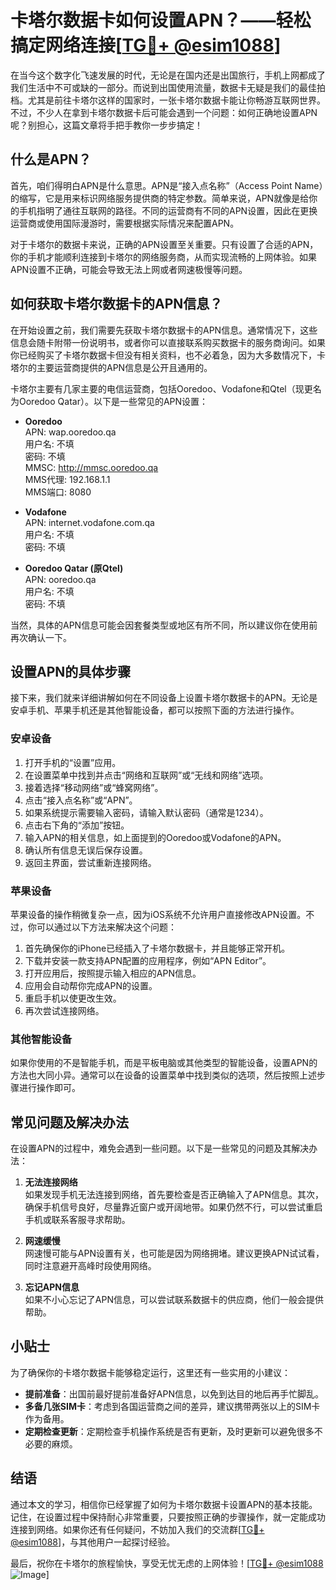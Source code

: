 # 卡塔尔数据卡如何设置APN？——轻松搞定网络连接[[TG💪+ @esim1088](https://t.me/s/esim1088)]

在当今这个数字化飞速发展的时代，无论是在国内还是出国旅行，手机上网都成了我们生活中不可或缺的一部分。而说到出国使用流量，数据卡无疑是我们的最佳拍档。尤其是前往卡塔尔这样的国家时，一张卡塔尔数据卡能让你畅游互联网世界。不过，不少人在拿到卡塔尔数据卡后可能会遇到一个问题：如何正确地设置APN呢？别担心，这篇文章将手把手教你一步步搞定！

## 什么是APN？

首先，咱们得明白APN是什么意思。APN是“接入点名称”（Access Point Name）的缩写，它是用来标识网络服务提供商的特定参数。简单来说，APN就像是给你的手机指明了通往互联网的路径。不同的运营商有不同的APN设置，因此在更换运营商或使用国际漫游时，需要根据实际情况来配置APN。

对于卡塔尔的数据卡来说，正确的APN设置至关重要。只有设置了合适的APN，你的手机才能顺利连接到卡塔尔的网络服务商，从而实现流畅的上网体验。如果APN设置不正确，可能会导致无法上网或者网速极慢等问题。

## 如何获取卡塔尔数据卡的APN信息？

在开始设置之前，我们需要先获取卡塔尔数据卡的APN信息。通常情况下，这些信息会随卡附带一份说明书，或者你可以直接联系购买数据卡的服务商询问。如果你已经购买了卡塔尔数据卡但没有相关资料，也不必着急，因为大多数情况下，卡塔尔的主要运营商提供的APN信息是公开且通用的。

卡塔尔主要有几家主要的电信运营商，包括Ooredoo、Vodafone和Qtel（现更名为Ooredoo Qatar）。以下是一些常见的APN设置：

- **Ooredoo**  
  APN: wap.ooredoo.qa  
  用户名: 不填  
  密码: 不填  
  MMSC: http://mmsc.ooredoo.qa  
  MMS代理: 192.168.1.1  
  MMS端口: 8080  

- **Vodafone**  
  APN: internet.vodafone.com.qa  
  用户名: 不填  
  密码: 不填  

- **Ooredoo Qatar (原Qtel)**  
  APN: ooredoo.qa  
  用户名: 不填  
  密码: 不填  

当然，具体的APN信息可能会因套餐类型或地区有所不同，所以建议你在使用前再次确认一下。

## 设置APN的具体步骤

接下来，我们就来详细讲解如何在不同设备上设置卡塔尔数据卡的APN。无论是安卓手机、苹果手机还是其他智能设备，都可以按照下面的方法进行操作。

### 安卓设备

1. 打开手机的“设置”应用。
2. 在设置菜单中找到并点击“网络和互联网”或“无线和网络”选项。
3. 接着选择“移动网络”或“蜂窝网络”。
4. 点击“接入点名称”或“APN”。
5. 如果系统提示需要输入密码，请输入默认密码（通常是1234）。
6. 点击右下角的“添加”按钮。
7. 输入APN的相关信息，如上面提到的Ooredoo或Vodafone的APN。
8. 确认所有信息无误后保存设置。
9. 返回主界面，尝试重新连接网络。

### 苹果设备

苹果设备的操作稍微复杂一点，因为iOS系统不允许用户直接修改APN设置。不过，你可以通过以下方法来解决这个问题：

1. 首先确保你的iPhone已经插入了卡塔尔数据卡，并且能够正常开机。
2. 下载并安装一款支持APN配置的应用程序，例如“APN Editor”。
3. 打开应用后，按照提示输入相应的APN信息。
4. 应用会自动帮你完成APN的设置。
5. 重启手机以使更改生效。
6. 再次尝试连接网络。

### 其他智能设备

如果你使用的不是智能手机，而是平板电脑或其他类型的智能设备，设置APN的方法也大同小异。通常可以在设备的设置菜单中找到类似的选项，然后按照上述步骤进行操作即可。

## 常见问题及解决办法

在设置APN的过程中，难免会遇到一些问题。以下是一些常见的问题及其解决办法：

1. **无法连接网络**  
   如果发现手机无法连接到网络，首先要检查是否正确输入了APN信息。其次，确保手机信号良好，尽量靠近窗户或开阔地带。如果仍然不行，可以尝试重启手机或联系客服寻求帮助。

2. **网速缓慢**  
   网速慢可能与APN设置有关，也可能是因为网络拥堵。建议更换APN试试看，同时注意避开高峰时段使用网络。

3. **忘记APN信息**  
   如果不小心忘记了APN信息，可以尝试联系数据卡的供应商，他们一般会提供帮助。

## 小贴士

为了确保你的卡塔尔数据卡能够稳定运行，这里还有一些实用的小建议：

- **提前准备**：出国前最好提前准备好APN信息，以免到达目的地后再手忙脚乱。
- **多备几张SIM卡**：考虑到各国运营商之间的差异，建议携带两张以上的SIM卡作为备用。
- **定期检查更新**：定期检查手机操作系统是否有更新，及时更新可以避免很多不必要的麻烦。

## 结语

通过本文的学习，相信你已经掌握了如何为卡塔尔数据卡设置APN的基本技能。记住，在设置过程中保持耐心非常重要，只要按照正确的步骤操作，就一定能成功连接到网络。如果你还有任何疑问，不妨加入我们的交流群[[TG💪+ @esim1088](https://t.me/s/esim1088)]，与其他用户一起探讨经验。

最后，祝你在卡塔尔的旅程愉快，享受无忧无虑的上网体验！[[TG💪+ @esim1088](https://t.me/s/esim1088) ![Image](https://i.postimg.cc/4NQfJmqS/Snipaste-2025-05-13-00-14-12.png)]